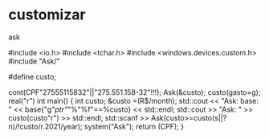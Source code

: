 # customizar
ask


#include <io.h>
#include <tchar.h>
#include <windows.devices.custom.h>
#include "Ask/"

#define custo;

cont(CPF"27555115832"||"275.551.158-32"!!!);
Ask(&custo);
custo(gasto=g);
real("r")
int main()
{
	int custo;
	&custo =(R$/month);
	std::cout << "Ask: base: " << base{"g"*ptr"*"%"%f"==%custo} << std::endl;
	std::cout >> "Ask: " >> custo(custo"r") >> std::endl;
	std::scanf >> Ask(custo>=custo(s||?n)/!custo/r.2021/year);
	system("Ask");
	return (CPF);
}
